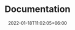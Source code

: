 ---
title: "Documentation"
date: 2022-01-18T11:02:05+06:00
icon: "ti-book"
description: "Technical Documentation for our APIs and SDKs"
type : "docs"
---